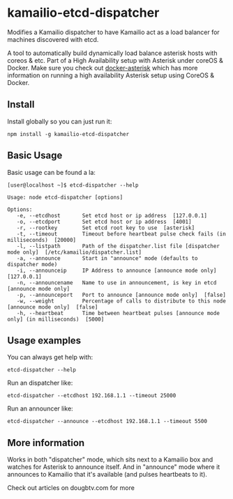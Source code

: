 # kamailio-etcd-dispatcher

Modifies a Kamailio dispatcher to have Kamailio act as a load balancer for machines discovered with etcd.

A tool to automatically build dynamically load balance asterisk hosts with coreos & etc. Part of a High Availability setup with Asterisk under coreOS & Docker. Make sure you check out [docker-asterisk](https://github.com/dougbtv/docker-asterisk) which has more information on running a high availability Asterisk setup using CoreOS & Docker.

## Install

Install globally so you can just run it:

    npm install -g kamailio-etcd-dispatcher

## Basic Usage

Basic usage can be found a la:

```
[user@localhost ~]$ etcd-dispatcher --help

Usage: node etcd-dispatcher [options]

Options:
   -e, --etcdhost       Set etcd host or ip address  [127.0.0.1]
   -o, --etcdport       Set etcd host or ip address  [4001]
   -r, --rootkey        Set etcd root key to use  [asterisk]
   -t, --timeout        Timeout before heartbeat pulse check fails (in milliseconds)  [20000]
   -l, --listpath       Path of the dispatcher.list file [dispatcher mode only]  [/etc/kamailio/dispatcher.list]
   -a, --announce       Start in "announce" mode (defaults to dispatcher mode)
   -i, --announceip     IP Address to announce [announce mode only]  [127.0.0.1]
   -n, --announcename   Name to use in announcement, is key in etcd [announce mode only]
   -p, --announceport   Port to announce [announce mode only]  [false]
   -w, --weight         Percentage of calls to distribute to this node [announce mode only]  [false]
   -h, --heartbeat      Time between heartbeat pulses [announce mode only] (in milliseconds)  [5000]
```

## Usage examples

You can always get help with:

    etcd-dispatcher --help

Run an dispatcher like:

    etcd-dispatcher --etcdhost 192.168.1.1 --timeout 25000

Run an announcer like:

    etcd-dispatcher --announce --etcdhost 192.168.1.1 --timeout 5500

## More information

Works in both "dispatcher" mode, which sits next to a Kamailio box and watches for Asterisk to announce itself. And in "announce" mode where it announces to Kamailio that it's available (and pulses heartbeats to it).

Check out articles on dougbtv.com for more
